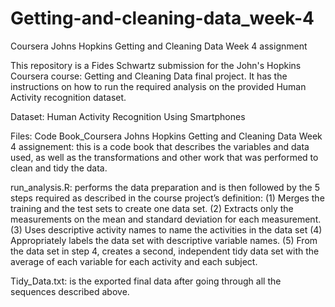 # Getting-and-cleaning-data_week-4
Coursera Johns Hopkins Getting and Cleaning Data Week 4 assignment

This repository is a Fides Schwartz submission for the John's Hopkins Coursera course: Getting and Cleaning Data final project. It has the instructions on how to run the required analysis on the provided Human Activity recognition dataset.

Dataset:
Human Activity Recognition Using Smartphones

Files:
Code Book_Coursera Johns Hopkins Getting and Cleaning Data Week 4 assignement: this is a code book that describes the variables and data used, as well as the transformations and other work that was performed to clean and tidy the data.

run_analysis.R: 
  performs the data preparation and is then followed by the 5 steps required as described in the course project’s definition:
  (1) Merges the training and the test sets to create one data set.
  (2) Extracts only the measurements on the mean and standard deviation for each measurement.
  (3) Uses descriptive activity names to name the activities in the data set
  (4) Appropriately labels the data set with descriptive variable names.
  (5) From the data set in step 4, creates a second, independent tidy data set with the average of each variable for each activity and each subject.
  
Tidy_Data.txt:
  is the exported final data after going through all the sequences described above.
